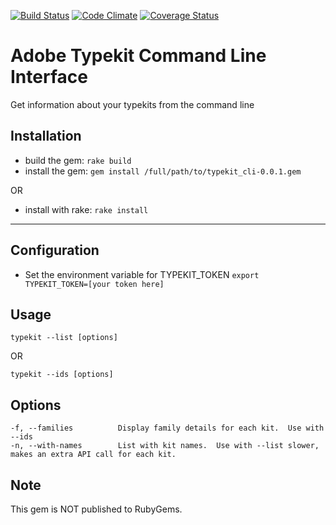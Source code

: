 [![Build Status](https://travis-ci.org/boie0025/typekit_cli.svg?branch=master)](https://travis-ci.org/boie0025/typekit_cli)
[![Code Climate](https://codeclimate.com/github/boie0025/typekit_cli/badges/gpa.svg)](https://codeclimate.com/github/boie0025/typekit_cli)
[![Coverage Status](https://coveralls.io/repos/boie0025/typekit_cli/badge.png?branch=master)](https://coveralls.io/r/boie0025/typekit_cli?branch=master)

# Adobe Typekit Command Line Interface

Get information about your typekits from the command line

## Installation

* build the gem:
```rake build```
* install the gem:
```gem install /full/path/to/typekit_cli-0.0.1.gem```

OR

* install with rake:
```rake install```

---

## Configuration
* Set the environment variable for TYPEKIT_TOKEN
```export TYPEKIT_TOKEN=[your token here]```

## Usage


```typekit --list [options]```

OR

```typekit --ids [options]```

## Options
    -f, --families          Display family details for each kit.  Use with --ids
    -n, --with-names        List with kit names.  Use with --list slower, makes an extra API call for each kit.

## Note
This gem is NOT published to RubyGems.

